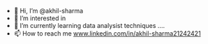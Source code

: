 - 👋 Hi, I’m @akhil-sharma
- 👀 I’m interested in 
- 🌱 I’m currently learning data analysist techniques ....
- 📫 How to reach me  www.linkedin.com/in/akhil-sharma21242421


<!---
akhil-sha/akhil-sha is a ✨ special ✨ repository because its `README.md` (this file) appears on your GitHub profile.
You can click the Preview link to take a look at your changes.
--->
